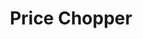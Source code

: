 ---
title: "Price Chopper"
url: /kansas-city/price-chopper-northeast-englewood-road/
shop: Supermarkt
---